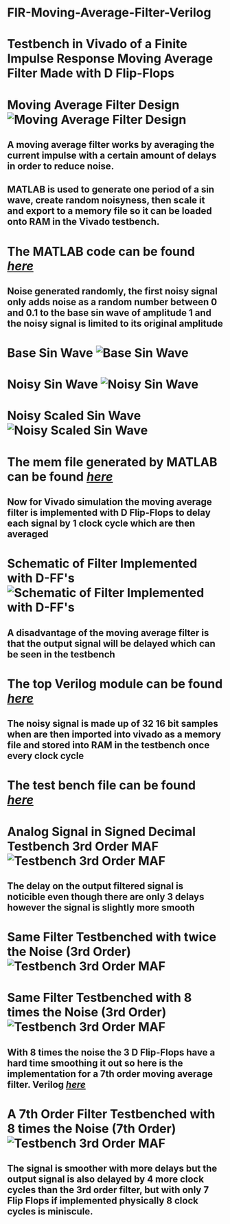 # FIR-Moving-Average-Filter-Verilog
# Testbench in Vivado of a Finite Impulse Response Moving Average Filter Made with D Flip-Flops
# Moving Average Filter Design ![Moving Average Filter Design](https://github.com/gaonjc/FIR-Moving-Average-Filter-Verilog/blob/main/img/movavgfilt.png)
## A moving average filter works by averaging the current impulse with a certain amount of delays in order to reduce noise.
## MATLAB is used to generate one period of a sin wave, create random noisyness, then scale it and export to a memory file so it can be loaded onto RAM in the Vivado testbench.
# The MATLAB code can be found [*here*](https://github.com/gaonjc/FIR-Moving-Average-Filter-Verilog/blob/main/MATLAB/createsindata.m)
## Noise generated randomly, the first noisy signal only adds noise as a random number between 0 and 0.1 to the base sin wave of amplitude 1 and the noisy signal is limited to its original amplitude
# Base Sin Wave ![Base Sin Wave](https://github.com/gaonjc/FIR-Moving-Average-Filter-Verilog/blob/main/img/sindefault.png)
# Noisy Sin Wave ![Noisy Sin Wave](https://github.com/gaonjc/FIR-Moving-Average-Filter-Verilog/blob/main/img/sinnoisy.png)
# Noisy Scaled Sin Wave ![Noisy Scaled Sin Wave](https://github.com/gaonjc/FIR-Moving-Average-Filter-Verilog/blob/main/img/sinnoisyscaled.png)
# The mem file generated by MATLAB can be found [*here*](https://github.com/gaonjc/FIR-Moving-Average-Filter-Verilog/blob/main/Verilog/noisy.mem)
## Now for Vivado simulation the moving average filter is implemented with D Flip-Flops to delay each signal by 1 clock cycle which are then averaged
# Schematic of Filter Implemented with D-FF's ![Schematic of Filter Implemented with D-FF's](https://github.com/gaonjc/FIR-Moving-Average-Filter-Verilog/blob/main/img/schematic_firfilter.png)
## A disadvantage of the moving average filter is that the output signal will be delayed which can be seen in the testbench
# The top Verilog module can be found [*here*](https://github.com/gaonjc/FIR-Moving-Average-Filter-Verilog/blob/main/Verilog/fir_moving_avg_filter.v)
## The noisy signal is made up of 32 16 bit samples when are then imported into vivado as a memory file and stored into RAM in the testbench once every clock cycle
# The test bench file can be found [*here*](https://github.com/gaonjc/FIR-Moving-Average-Filter-Verilog/blob/main/Verilog/fir_moving_avg_filter_tb.v)
# Analog Signal in Signed Decimal Testbench 3rd Order MAF ![Testbench 3rd Order MAF](https://github.com/gaonjc/FIR-Moving-Average-Filter-Verilog/blob/main/img/3rdordertestbench.png)
## The delay on the output filtered signal is noticible even though there are only 3 delays however the signal is slightly more smooth
# Same Filter Testbenched with twice the Noise (3rd Order) ![Testbench 3rd Order MAF](https://github.com/gaonjc/FIR-Moving-Average-Filter-Verilog/blob/main/img/3rdorder_x2noisetestbench.png)
# Same Filter Testbenched with 8 times the Noise (3rd Order) ![Testbench 3rd Order MAF](https://github.com/gaonjc/FIR-Moving-Average-Filter-Verilog/blob/main/img/8xnoisetestbench3rdorder.png)
## With 8 times the noise the 3 D Flip-Flops have a hard time smoothing it out so here is the implementation for a 7th order moving average filter. Verilog [*here*](https://github.com/gaonjc/FIR-Moving-Average-Filter-Verilog/blob/main/Verilog/fir_moving_avg_filter_7thorder.v)
# A 7th Order Filter Testbenched with 8 times the Noise (7th Order) ![Testbench 3rd Order MAF](https://github.com/gaonjc/FIR-Moving-Average-Filter-Verilog/blob/main/img/8xnoisetest7thorder.png)
## The signal is smoother with more delays but the output signal is also delayed by 4 more clock cycles than the 3rd order filter, but with only 7 Flip Flops if implemented physically 8 clock cycles is miniscule.
